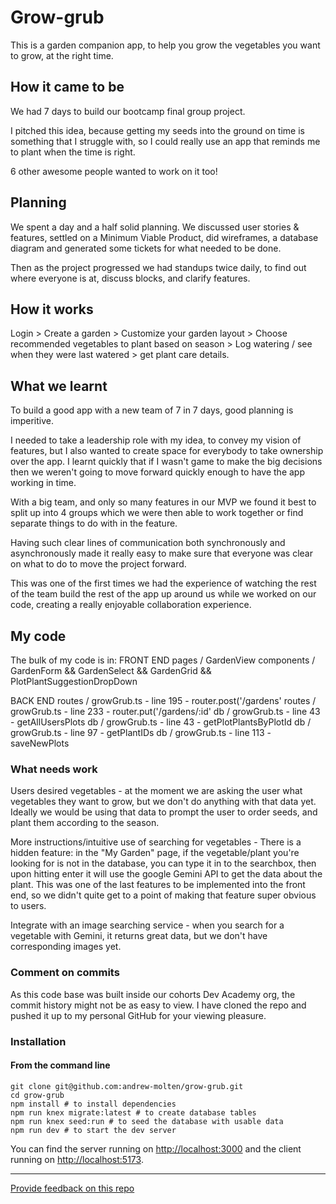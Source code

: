 # Grow-grub

This is a garden companion app, to help you grow the vegetables you want to grow, at the right time.

## How it came to be

We had 7 days to build our bootcamp final group project.

I pitched this idea, because getting my seeds into the ground on time is something that I struggle with, so I could really use an app that reminds me to plant when the time is right.

6 other awesome people wanted to work on it too!

## Planning

We spent a day and a half solid planning. We discussed user stories & features, settled on a Minimum Viable Product, did wireframes, a database diagram and generated some tickets for what needed to be done.

Then as the project progressed we had standups twice daily, to find out where everyone is at, discuss blocks, and clarify features.

## How it works

Login > Create a garden > Customize your garden layout > Choose recommended vegetables to plant based on season > Log watering / see when they were last watered > get plant care details.

## What we learnt

To build a good app with a new team of 7 in 7 days, good planning is imperitive. 

I needed to take a leadership role with my idea, to convey my vision of features, but I also wanted to create space for everybody to take ownership over the app. I learnt quickly that if I wasn't game to make the big decisions then we weren't going to move forward quickly enough to have the app working in time.

With a big team, and only so many features in our MVP we found it best to split up into 4 groups which we were then able to work together or find separate things to do with in the feature.

Having such clear lines of communication both synchronously and asynchronously made it really easy to make sure that everyone was clear on what to do to move the project forward.

This was one of the first times we had the experience of watching the rest of the team build the rest of the app up around us while we worked on our code, creating a really enjoyable collaboration experience.

## My code

The bulk of my code is in:
FRONT END
pages / GardenView
components / GardenForm && GardenSelect && GardenGrid && PlotPlantSuggestionDropDown

BACK END
routes / growGrub.ts - line 195 - router.post('/gardens'
routes / growGrub.ts - line 233 - router.put('/gardens/:id'
db / growGrub.ts - line 43 - getAllUsersPlots
db / growGrub.ts - line 43 - getPlotPlantsByPlotId
db / growGrub.ts - line 97 - getPlantIDs
db / growGrub.ts - line 113 -saveNewPlots

### What needs work

Users desired vegetables - at the moment we are asking the user what vegetables they want to grow, but we don't do anything with that data yet. Ideally we would be using that data to prompt the user to order seeds, and plant them according to the season.

More instructions/intuitive use of searching for vegetables - There is a hidden feature: in the "My Garden" page, if the vegetable/plant you're looking for is not in the database, you can type it in to the searchbox, then upon hitting enter it will use the google Gemini API to get the data about the plant. This was one of the last features to be implemented into the front end, so we didn't quite get to a point of making that feature super obvious to users.

Integrate with an image searching service - when you search for a vegetable with Gemini, it returns great data, but we don't have corresponding images yet.

### Comment on commits

As this code base was built inside our cohorts Dev Academy org, the commit history might not be as easy to view. I have cloned the repo and pushed it up to my personal GitHub for your viewing pleasure.

### Installation


#### **From the command line**

```
git clone git@github.com:andrew-molten/grow-grub.git
cd grow-grub
npm install # to install dependencies
npm run knex migrate:latest # to create database tables
npm run knex seed:run # to seed the database with usable data
npm run dev # to start the dev server
```

You can find the server running on [http://localhost:3000](http://localhost:3000) and the client running on [http://localhost:5173](http://localhost:5173).

---
[Provide feedback on this repo](https://docs.google.com/forms/d/e/1FAIpQLSfw4FGdWkLwMLlUaNQ8FtP2CTJdGDUv6Xoxrh19zIrJSkvT4Q/viewform?usp=pp_url&entry.1958421517=boilerplate-fullstack)
